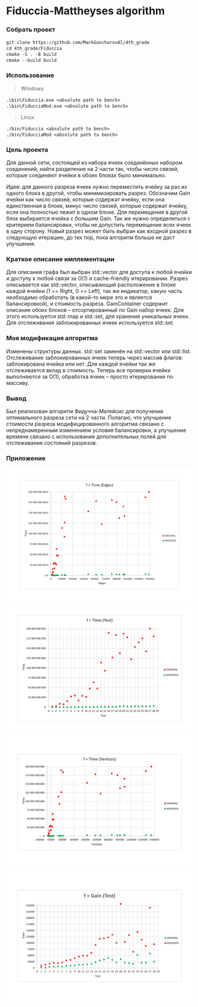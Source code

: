 # Fiduccia-Mattheyses algorithm

### Собрать проект

```
git clone https://github.com/MarkGoncharovAl/4th_grade
cd 4th_grade/Fiduccia
cmake -S . -B build
cmake --build build
```

### Использование

> Windows
```
.\bin\Fiduccia.exe <absolute path to bench>
.\bin\FiducciaMod.exe <absolute path to bench>
```
> Linux
```
./bin/Fiduccia <absolute path to bench>
./bin/FiducciaMod <absolute path to bench>
```

### Цель проекта

Для данной сети, состоящей из набора ячеек соединённых набором соединений, найти разделение на 2 части так, чтобы число связей, которые соединяют ячейки в обоих блоках было минимально.

Идея: для данного разреза ячеек нужно переместить ячейку за раз из одного блока в другой, чтобы минимизировать разрез. Обозначим Gain ячейки как число связей, которые содержат ячейку, если она единственная в блоке, минус число связей, которые содержат ячейку, если она полностью лежит в одном блоке. Для перемещения в другой блок выбирается ячейка с большим Gain. Так же нужно определиться с критерием балансировки, чтобы не допустить перемещение всех ячеек в одну сторону. Новый разрез может быть выбран как входной разрез в следующую итерацию, до тех пор, пока алгоритм больше не даст улучшения.

### Краткое описание имплементации
Для описания графа был выбран std::vector для доступа к любой ячейки и доступу к любой связи за O(1) и cache-friendly итерировании. Разрез описывается как std::vector, описывающий расположение в блоке каждой ячейки (1 == Right, 0 == Left), так же индикатор, какую часть необходимо обработать (в какой-то мере это и является балансировкой), и стоимость разреза. GainContainer содержит описание обоих блоков – отсортированный по Gain набор ячеек. Для этого используется std::map и std::set, для хранения уникальных ячеек. Для отслеживания заблокированных ячеек используется std::set.

### Моя модификация алгоритма
Изменены структуры данных. std::set заменён на std::vector или std::list. Отслеживание заблокированных ячеек теперь через массив флагов: заблокирована ячейка или нет. Для каждой ячейки так же отслеживается вклад в стоимость. Теперь все проверки ячейки выполняются за O(1), обработка ячеек – просто итерирование по массиву.

### Вывод 
Был реализован алгоритм Фидучча-Матейсис для получения оптимального разреза сети на 2 части. Полагаю, что улучшение стоимости разреза модифицированного алгоритма связано с непреднамеренным изменением условия балансировки, а улучшение времени связано с использование дополнительных полей для отслеживания состояний разрезов.

### Приложение

![Edges](graphics/Edges.jpg)
![Test](graphics/Test.jpg)
![Vertices](graphics/Vertices.jpg)
![Gain](graphics/Gain.jpg)